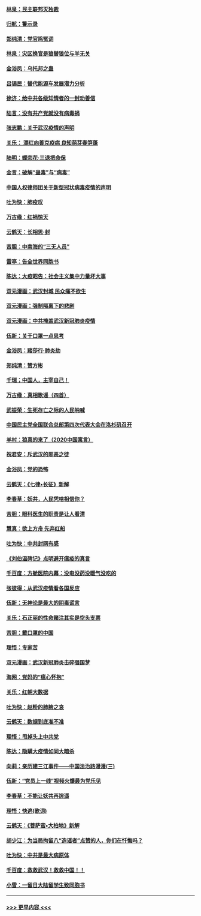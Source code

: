 #### [林泉：民主联邦灭独裁](../pages/nsc993/n11870998.md?t=02160155) 
#### [归航：警示录](../pages/nsc993/n11870963.md?t=02160155) 
#### [郑纯清：党官鸣冤词](../pages/nsc993/n11870938.md?t=02160155) 
#### [林泉：灾区换官是狼替狼位与羊无关](../pages/nsc993/n11870896.md?t=02160155) 
#### [金浴凤：乌托邦之蛊](../pages/nsc993/n11870879.md?t=02160155) 
#### [吕锡民：替代能源车发展潜力分析](../pages/nsc993/n11870656.md?t=02160155) 
#### [徐济：给中共各级知情者的一封劝善信](../pages/nsc993/n11868561.md?t=02160155) 
#### [陆言：没有共产党就没有病毒祸](../pages/nsc993/n11868232.md?t=02160155) 
#### [张志鹏：关于武汉疫情的声明](../pages/nsc993/n11867182.md?t=02160155) 
#### [关乐： 漂红向善克疫病 良知萌芽春笋蓬](../pages/nsc993/n11865710.md?t=02160155) 
#### [陆明：蝶恋花‧三退把命保](../pages/nsc993/n11865673.md?t=02160155) 
#### [金言：破解“蛊毒”与“病毒”](../pages/nsc993/n11864103.md?t=02160155) 
#### [中国人权律师团关于新型冠状病毒疫情的声明](../pages/nsc993/n11864249.md?t=02160155) 
#### [吐为快：肺疫叹](../pages/nsc993/n11864027.md?t=02160155) 
#### [万古缘：红祸惊天](../pages/nsc993/n11864079.md?t=02160155) 
#### [云鹤天：长相思‧封](../pages/nsc993/n11864006.md?t=02160155) 
#### [苦胆：中南海的“三无人员”](../pages/nsc993/n11862997.md?t=02160155) 
#### [雷亭：告全世界同胞书](../pages/nsc993/n11862572.md?t=02160155) 
#### [陈达：大疫昭告：社会主义集中力量坏大事](../pages/nsc993/n11859419.md?t=02160155) 
#### [双元漫画：武汉封城 民众痛不欲生](../pages/nsc993/n11859287.md?t=02160155) 
#### [双元漫画：强制隔离下的悲剧](../pages/nsc993/n11859244.md?t=02160155) 
#### [双元漫画：中共掩盖武汉新冠肺炎疫情](../pages/nsc993/n11858249.md?t=02160155) 
#### [伍新：关于口罩一点思考](../pages/nsc993/n11859195.md?t=02160155) 
#### [金浴凤：踏莎行‧肺炎劫](../pages/nsc993/n11858227.md?t=02160155) 
#### [郑纯清：赞方彬](../pages/nsc993/n11856803.md?t=02160155) 
#### [千瑞；中国人，主宰自己！](../pages/nsc993/n11856793.md?t=02160155) 
#### [万古缘：真相歌谣（四首）](../pages/nsc993/n11856263.md?t=02160155) 
#### [武振荣：生死存亡之际的人民呐喊](../pages/nsc993/n11856256.md?t=02160155) 
#### [中国民主党全国联合总部第四次代表大会在洛杉矶召开](../pages/nsc993/n11856344.md?t=02160155) 
#### [羊村：狼真的来了（2020中国寓言）](../pages/nsc993/n11856229.md?t=02160155) 
#### [祝君安：斥武汉的邪恶之徒](../pages/nsc993/n11855861.md?t=02160155) 
#### [金浴凤：党的恐怖](../pages/nsc993/n11855849.md?t=02160155) 
#### [云鹤天：《七律▪长征》新解](../pages/nsc993/n11855479.md?t=02160155) 
#### [李春草：妖共，人民凭啥相信你？](../pages/nsc993/n11855196.md?t=02160155) 
#### [苦胆：眼科医生的职责是让人看清](../pages/nsc993/n11853840.md?t=02160155) 
#### [慧真：欲上方舟 先弃红船](../pages/nsc993/n11853483.md?t=02160155) 
#### [吐为快：中共封网有感](../pages/nsc993/n11852575.md?t=02160155) 
#### [《刘伯温碑记》点明避开瘟疫的真言](../pages/nsc993/n11852128.md?t=02160155) 
#### [千百度：方舱医院内幕：没电没药没暖气没吃的](../pages/nsc993/n11850211.md?t=02160155) 
#### [张彼得：从武汉疫情看各国反应](../pages/nsc993/n11850102.md?t=02160155) 
#### [伍新：无神论是最大的阴毒谎言](../pages/nsc993/n11846129.md?t=02160155) 
#### [关乐：石正丽的性命赌注其实是空头支票](../pages/nsc993/n11846109.md?t=02160155) 
#### [苦胆：戴口罩的中国](../pages/nsc993/n11845576.md?t=02160155) 
#### [理悟：专家苦](../pages/nsc993/n11845564.md?t=02160155) 
#### [双元漫画：武汉新冠肺炎击碎强国梦](../pages/nsc993/n11843320.md?t=02160155) 
#### [海网：党妈的“瘟心怀抱”](../pages/nsc993/n11840740.md?t=02160155) 
#### [关乐：红朝大数据](../pages/nsc993/n11840675.md?t=02160155) 
#### [吐为快：赵粉的肺腑之哀](../pages/nsc993/n11840618.md?t=02160155) 
#### [云鹤天：数据到底准不准](../pages/nsc993/n11840325.md?t=02160155) 
#### [理悟：甩掉头上中共党](../pages/nsc993/n11838826.md?t=02160155) 
#### [陈达：隐瞒大疫情如同大暗杀](../pages/nsc993/n11838771.md?t=02160155) 
#### [向莉：亲历建三江事件——中国法治路漫漫(三)](../pages/nsc993/n11831825.md?t=02160155) 
#### [伍新：“党员上一线”视频火爆最为党乐见](../pages/nsc993/n11838200.md?t=02160155) 
#### [李春草：不能让妖共再逍遥](../pages/nsc993/n11838102.md?t=02160155) 
#### [理悟：快逃(歌词)](../pages/nsc993/n11838083.md?t=02160155) 
#### [云鹤天：《菩萨蛮▪大柏地》新解](../pages/nsc993/n11838059.md?t=02160155) 
#### [胡少江：为当局拘留八“造谣者”点赞的人，你们在忏悔吗？](../pages/nsc993/n11836801.md?t=02160155) 
#### [吐为快：中共是最大病原体](../pages/nsc993/n11836748.md?t=02160155) 
#### [千百度：救救武汉！救救中国！！](../pages/nsc993/n11836145.md?t=02160155) 
#### [小雪：一留日大陆留学生致同胞书](../pages/nsc993/n11834624.md?t=02160155) 

----
#### [ >>> 更早内容 <<< ](../indexes/nsc993-earlier.md)
